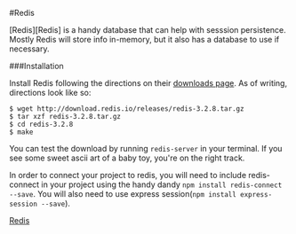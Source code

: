 #Redis

[Redis][Redis] is a handy database that can help with sesssion persistence. Mostly Redis will store info in-memory, but it also has a database to use if necessary.

###Installation

Install Redis following the directions on their [downloads page](https://redis.io/download). As of writing, directions look like so:
```
$ wget http://download.redis.io/releases/redis-3.2.8.tar.gz
$ tar xzf redis-3.2.8.tar.gz
$ cd redis-3.2.8
$ make
```
You can test the download by running `redis-server` in your terminal. If you see some sweet ascii art of a baby toy, you're on the right track.

In order to connect your project to redis, you will need to include redis-connect in your project using the handy dandy
`npm install redis-connect --save`. You will also need to use express session(`npm install express-session --save`).



[Redis](https://redis.io/)